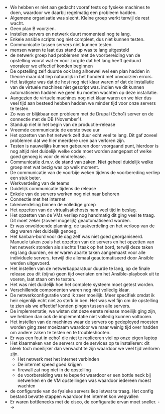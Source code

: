 - We hebben er niet aan gedacht vooraf tests op fysieke machines te doen, waardoor we daarbij regelmatig een probleem hadden.
- Algemene organisatie was slecht. Kleine groep werkt terwijl de rest wacht.
- Geen plan B voorzien.
- Instellen servers en netwerk duurt momenteel nog te lang.
- Enkele ansible scripts nog niet compleet, dus niet kunnen testen.
- Communicatie tussen servers niet kunnen testen.
- mensen waren te laat dus stand up was te lang uitgesteld
- de netwerk groep had problemen met de voorbereiding van de opstelling vooral wat er voor zorgde dat het lang heeft geduurd vooraleer we effectief konden beginnen
- De opstelling zelf duurde ook lang alhoewel wel een plan hadden in theorie maar dat liep natuurlijk in het honderd met onvoorzien errors.
- Het lastigste was dat de host nog niet klaar waren of dat de installatie van de virtuele machines niet gescript was. indien we dit kunnen automatiseren hadden we geen 6u moeten wachten op deze installatie.
- Aangezien de virtuele machines nog niet klaar waren en we hier dus veel tijd aan besteed hebben hadden we minder tijd voor onze servers te testen.
- Zo was er blijkbaar een probleem met de Drupal (Echo1) server en de connectie met de DB (November1).
- Standup niet in het begin van de productie-release
- Vreemde communicatie de eerste twee uur
- Het opzetten van het netwerk zelf duur echt veel te lang. Dit gaf zoveel problemen dat we hier meerdere uren aan verloren zijn.
- Testen is nauwelijks kunnen gebeuren door voorgaand punt, hierdoor is nog altijd niet duidelijk welke code moet worden aangepast of welke goed genoeg is voor de eindrelease.
- Communicatie d.m.v. de stand van zaken. Niet geheel duidelijk welke groep met wat bezig was op welk moment.
- De communicatie van de voorbije weken tijdens de voorbereding verliep een stuk beter.
- Werkverdeling van de teams
- Duidelijk communicatie tijdens de release
- Enkele van de servers werken nog niet naar behoren
- Connectie met het internet
- takenverdeling binnen de volledige groep
- Het opzetten van de virtualisatiehosts nam veel tijd in beslag.
- Het opzetten van de VMs verliep nog handmatig dit ging veel te traag. Dit moet zeker (zoveel mogelijk) geautomatiseerd worden.
- Er was onvoldoende planning; de taakverdeling en het verloop van de dag waren niet duidelijk genoeg.
- Het kanban-bord voor de dag zelf was niet goed georganiseerd. Manuele taken zoals het opzetten van de servers en het opzetten van het netwerk stonden als slechts 1 taak op het bord, terwijl deze taken erg lang duurden, en er waren aparte taken aangemaakt voor alle individuele servers, terwijl die allemaal geautomatiseerd door Ansible werden uitgevoerd.
- Het instellen van de netwerkapparatuur duurde te lang, op de finale release zou dit (bijna) geen tijd overlaten om het Ansible-playbook uit te voeren, laat staan om te testen.
- Het was niet duidelijk hoe het complete systeem moet getest worden.
- Verschillende componenten waren nog niet volledig klaar.
- De netwerkconfiguratie vond ik zeer moeilijk. Meer specifiek omdat ik heir eigenlijk echt niet zo sterk in ben. Het was wel fijn om de opstelling te zien als we effectief konden pingen tussen alle servers.
- De implementatie, we wisten dat deze eerste release moeilijk ging zijn, we hebben dan ook de implementatie niet volledig kunnen voltooien.
- Het instellen van de machines waar de servers op gedeployed moesten worden ging zeer moeizaam waardoor we maar weinig tijd over hadden om andere zaken te testen en te troubleshooten.
- Er was een fout in echo1 die niet te repliceren viel op onze eigen laptop
- Het klaarmaken van de servers om de services op te installeren: dit bleek toch moeilijker dan verwacht te zijn waardoor we veel tijd verloren zijn. 
    - Het netwerk met het internet verbinden
    - De internet speed goed krijgen 
    - firewall zat nog niet in de opstelling
    - de voorbereiding was te beperkt waardoor er een bottle neck bij netwerken en de VM opstellingen was waardoor iedereen moest wachten
- de configuratie van de fysieke servers liep ietwat te traag. Het config bestand bevatte stappen waardoor het internet kon wegvallen
- Er waren bottlenecks met de cisco, de configuratie ervan moet sneller.
-->
